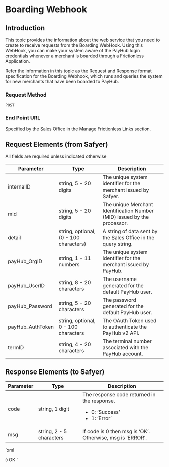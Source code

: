 # Boarding Webhook

## Introduction

This topic provides the information about the web service that you need to create to receive requests from the Boarding WebHook. Using this WebHook, you can make your system aware of the PayHub login credentials whenever a merchant is boarded through a Frictionless Application.

Refer the information in this topic as the Request and Response format specification for the Boarding Webhook, which runs and queries the system for new merchants that have been boarded to PayHub.

### Request Method

`POST`

### End Point URL

Specified by the Sales Office in the Manage Frictionless Links section.

## Request Elements (from Safyer)

All fields are required unless indicated otherwise

Parameter | Type | Description
--- | --- | ---
internalID	 | string, 5 - 20 digits | The unique system identifier for the merchant issued by Safyer.
mid | string, 5 - 20 digits | The unique Merchant Identification Number (MID) issued by the processor.
detail | string, optional, (0 - 100 characters) | A string of data sent by the Sales Office in the query string.
payHub_OrgID | string, 1 - 11 numbers | The unique system identifier for the merchant issued by PayHub.
payHub_UserID | string, 8 - 20 characters | The username generated for the default PayHub user.
payHub_Password | string, 5 - 20 characters | The password generated for the default PayHub user.
payHub_AuthToken | string, optional, 0 - 100 characters | The OAuth Token used to authenticate the PayHub v2 API.
termID | string, 4 - 20 characters | The terminal number associated with the PayHub account.

## Response Elements (to Safyer)

Parameter | Type | Description
--- | --- | ---
code | string, 1 digit | The response code returned in the response.<br><ul><li>0: ‘Success’</li><li>1: ‘Error’</li></ul>
msg	| string, 2 - 5 characters | If code is 0 then msg is ‘OK’. Otherwise, msg is ‘ERROR’.

`xml
<?xml version="1.0" encoding="UTF-8" ?>
<Response>
<code>0</code>
<msg>OK</msg>
</Response>
`
